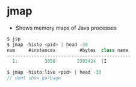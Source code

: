 # jmap

- Shows memory maps of Java processes


```java
$ jsp
$ jmap -histo <pid> | head -30
num     #instances         #bytes  class name
----------------------------------------------
  1:          3058        2383424  [I

$ jmap -histo:live <pid> | head -30
// dont show garbage
```
